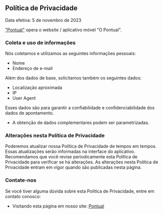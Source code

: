 ## Política de Privacidade

Data efetiva: 5 de novembro de 2023

["Pontual"](https://github.com/jonnypaes/Pontual) opera o website / aplicativo móvel "O Pontual".

### Coleta e uso de informações

Nós coletamos e utilizamos as seguintes informações pessoais:
- Nome
- Endereço de e-mail

Além dos dados de base, solicitamos também os seguintes dados:
- Localização aproximada
- IP
- User Agent

Esses dados são para garantir a confiabilidade e confidenciabilidade dos dados de apontamento.

* A obtenção de dados complementares podem ser parametrizadas.

### Alterações nesta Política de Privacidade

Poderemos atualizar nossa Política de Privacidade de tempos em tempos. Essas atualizações serão informadas na interface do aplicativo.
Recomendamos que você revise periodicamente esta Política de Privacidade para verificar se há alterações. As alterações nesta Política de Privacidade entram em vigor quando são publicadas nesta página.

### Contate-nos

Se você tiver alguma dúvida sobre esta Política de Privacidade, entre em contato conosco:
- Visitando esta página em nosso site: [Pontual](https://github.com/jonnypaes/Pontual)
